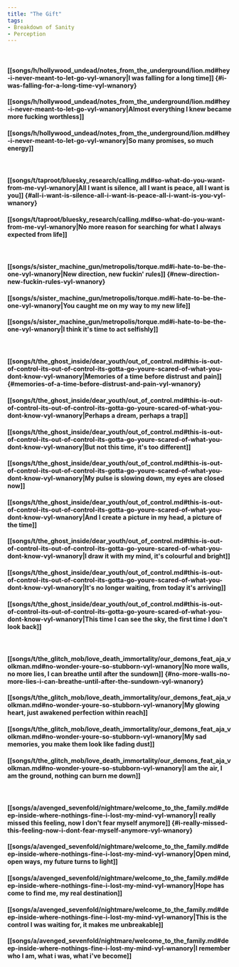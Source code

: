 ```yaml
---
title: "The Gift"
tags:
- Breakdown of Sanity
- Perception
---
```

&nbsp;
#### [[songs/h/hollywood_undead/notes_from_the_underground/lion.md#hey-i-never-meant-to-let-go-vyl-wnanory|I was falling for a long time]] {#i-was-falling-for-a-long-time-vyl-wnanory}
#### [[songs/h/hollywood_undead/notes_from_the_underground/lion.md#hey-i-never-meant-to-let-go-vyl-wnanory|Almost everything I knew became more fucking worthless]]
#### [[songs/h/hollywood_undead/notes_from_the_underground/lion.md#hey-i-never-meant-to-let-go-vyl-wnanory|So many promises, so much energy]]
&nbsp;
#### [[songs/t/taproot/bluesky_research/calling.md#so-what-do-you-want-from-me-vyl-wnanory|All I want is silence, all I want is peace, all I want is you]] {#all-i-want-is-silence-all-i-want-is-peace-all-i-want-is-you-vyl-wnanory}
#### [[songs/t/taproot/bluesky_research/calling.md#so-what-do-you-want-from-me-vyl-wnanory|No more reason for searching for what I always expected from life]]
&nbsp;
#### [[songs/s/sister_machine_gun/metropolis/torque.md#i-hate-to-be-the-one-vyl-wnanory|New direction, new fuckin' rules]] {#new-direction-new-fuckin-rules-vyl-wnanory}
#### [[songs/s/sister_machine_gun/metropolis/torque.md#i-hate-to-be-the-one-vyl-wnanory|You caught me on my way to my new life]]
#### [[songs/s/sister_machine_gun/metropolis/torque.md#i-hate-to-be-the-one-vyl-wnanory|I think it's time to act selfishly]]
&nbsp;
#### [[songs/t/the_ghost_inside/dear_youth/out_of_control.md#this-is-out-of-control-its-out-of-control-its-gotta-go-youre-scared-of-what-you-dont-know-vyl-wnanory|Memories of a time before distrust and pain]] {#memories-of-a-time-before-distrust-and-pain-vyl-wnanory}
#### [[songs/t/the_ghost_inside/dear_youth/out_of_control.md#this-is-out-of-control-its-out-of-control-its-gotta-go-youre-scared-of-what-you-dont-know-vyl-wnanory|Perhaps a dream, perhaps a trap]]
#### [[songs/t/the_ghost_inside/dear_youth/out_of_control.md#this-is-out-of-control-its-out-of-control-its-gotta-go-youre-scared-of-what-you-dont-know-vyl-wnanory|But not this time, it's too different]]
#### [[songs/t/the_ghost_inside/dear_youth/out_of_control.md#this-is-out-of-control-its-out-of-control-its-gotta-go-youre-scared-of-what-you-dont-know-vyl-wnanory|My pulse is slowing down, my eyes are closed now]]
#### [[songs/t/the_ghost_inside/dear_youth/out_of_control.md#this-is-out-of-control-its-out-of-control-its-gotta-go-youre-scared-of-what-you-dont-know-vyl-wnanory|And I create a picture in my head, a picture of the time]]
#### [[songs/t/the_ghost_inside/dear_youth/out_of_control.md#this-is-out-of-control-its-out-of-control-its-gotta-go-youre-scared-of-what-you-dont-know-vyl-wnanory|I draw it with my mind, it's colourful and bright]]
#### [[songs/t/the_ghost_inside/dear_youth/out_of_control.md#this-is-out-of-control-its-out-of-control-its-gotta-go-youre-scared-of-what-you-dont-know-vyl-wnanory|It's no longer waiting, from today it's arriving]]
#### [[songs/t/the_ghost_inside/dear_youth/out_of_control.md#this-is-out-of-control-its-out-of-control-its-gotta-go-youre-scared-of-what-you-dont-know-vyl-wnanory|This time I can see the sky, the first time I don't look back]]
&nbsp;
#### [[songs/t/the_glitch_mob/love_death_immortality/our_demons_feat_aja_volkman.md#no-wonder-youre-so-stubborn-vyl-wnanory|No more walls, no more lies, I can breathe until after the sundown]] {#no-more-walls-no-more-lies-i-can-breathe-until-after-the-sundown-vyl-wnanory}
#### [[songs/t/the_glitch_mob/love_death_immortality/our_demons_feat_aja_volkman.md#no-wonder-youre-so-stubborn-vyl-wnanory|My glowing heart, just awakened perfection within reach]]
#### [[songs/t/the_glitch_mob/love_death_immortality/our_demons_feat_aja_volkman.md#no-wonder-youre-so-stubborn-vyl-wnanory|My sad memories, you make them look like fading dust]]
#### [[songs/t/the_glitch_mob/love_death_immortality/our_demons_feat_aja_volkman.md#no-wonder-youre-so-stubborn-vyl-wnanory|I am the air, I am the ground, nothing can burn me down]]
&nbsp;
#### [[songs/a/avenged_sevenfold/nightmare/welcome_to_the_family.md#deep-inside-where-nothings-fine-i-lost-my-mind-vyl-wnanory|I really missed this feeling, now I don't fear myself anymore]] {#i-really-missed-this-feeling-now-i-dont-fear-myself-anymore-vyl-wnanory}
#### [[songs/a/avenged_sevenfold/nightmare/welcome_to_the_family.md#deep-inside-where-nothings-fine-i-lost-my-mind-vyl-wnanory|Open mind, open ways, my future turns to light]]
#### [[songs/a/avenged_sevenfold/nightmare/welcome_to_the_family.md#deep-inside-where-nothings-fine-i-lost-my-mind-vyl-wnanory|Hope has come to find me, my real destination]]
#### [[songs/a/avenged_sevenfold/nightmare/welcome_to_the_family.md#deep-inside-where-nothings-fine-i-lost-my-mind-vyl-wnanory|This is the control I was waiting for, it makes me unbreakable]]
#### [[songs/a/avenged_sevenfold/nightmare/welcome_to_the_family.md#deep-inside-where-nothings-fine-i-lost-my-mind-vyl-wnanory|I remember who I am, what i was, what i've become]]
